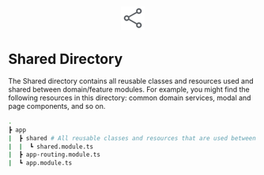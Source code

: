 <p align="center">
  <img src="../docs/images/shared_directory.svg" alt="shared-directory" width="48px" height="48px"/>
  <br>
</p>

# Shared Directory

The Shared directory contains all reusable classes and resources used and shared between domain/feature modules. For example, you might find the following resources in this directory: common domain services, modal and page components, and so on.

```bash
.
┣ app 
|  ┣ shared # All reusable classes and resources that are used between domain/feature modules should be added here
|  |  ┗ shared.module.ts
|  ┣ app-routing.module.ts
|  ┗ app.module.ts
```

